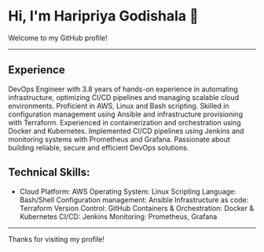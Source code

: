 # Hi, I'm Haripriya Godishala 👋

Welcome to my GitHub profile!

---

## Experience
DevOps Engineer with 3.8 years of hands-on experience in automating infrastructure, optimizing CI/CD pipelines and managing scalable cloud environments. Proficient in AWS, Linux and Bash scripting. Skilled in configuration management using Ansible and infrastructure provisioning with Terraform. Experienced in containerization and orchestration using Docker and Kubernetes. Implemented CI/CD pipelines using Jenkins and monitoring systems with Prometheus and Grafana. Passionate about building reliable, secure and efficient DevOps solutions.

## Technical Skills:
* Cloud Platform: AWS
Operating System: Linux
Scripting Language: Bash/Shell
Configuration management: Ansible
Infrastructure as code: Terraform
Version Control: GitHub
Containers & Orchestration: Docker & Kubernetes
CI/CD: Jenkins
Monitoring: Prometheus, Grafana

---

Thanks for visiting my profile!